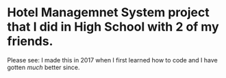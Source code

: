 # Hotel Managemnet System project that I did in High School with 2 of my friends.
Please see: I made this in 2017 when I first learned how to code and I have gotten *much* better since.
